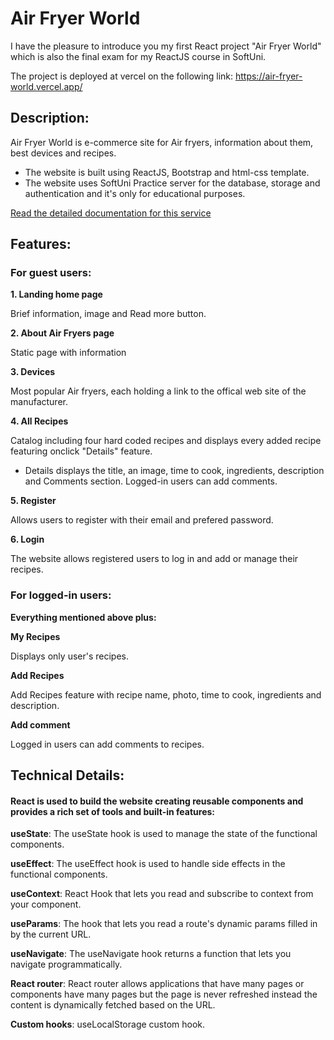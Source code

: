 # Air Fryer World

I have the pleasure to introduce you my first React project "Air Fryer World" which is also the final exam for my ReactJS course in SoftUni.

The project is deployed at vercel on the following link: https://air-fryer-world.vercel.app/

## Description:

Air Fryer World is e-commerce site for Air fryers, information about them, best devices and recipes.

- The website is built using ReactJS, Bootstrap and html-css template. 
- The website uses SoftUni Practice server for the database, storage and authentication and it's only for educational purposes.

[Read the detailed documentation for this service](https://github.com/softuni-practice-server/softuni-practice-server)

## Features:
### For guest users:
**1. Landing home page**

Brief information, image and Read more button.

**2. About Air Fryers page**

Static page with information

**3. Devices**

Most popular Air fryers, each holding a link to the offical web site of the manufacturer.

**4. All Recipes**

Catalog including four hard coded recipes and displays every added recipe featuring onclick "Details" feature.
- Details displays the title, an image, time to cook, ingredients, description and Comments section. Logged-in users can add comments.

**5. Register**

Allows users to register with their email and prefered password.

**6. Login**

The website allows registered users to log in and add or manage their recipes.

### For logged-in users:
**Everything mentioned above plus:**

**My Recipes**

Displays only user's recipes.

**Add Recipes**

Add Recipes feature with recipe name, photo, time to cook, ingredients and description.

**Add comment**

Logged in users can add comments to recipes.

## Technical Details:
#### React is used to build the website creating reusable components and provides a rich set of tools and built-in features:
**useState**: The useState hook is used to manage the state of the functional components.

**useEffect**: The useEffect hook is used to handle side effects in the functional components.

**useContext**: React Hook that lets you read and subscribe to context from your component.

**useParams**: The hook that lets you read a route's dynamic params filled in by the current URL.

**useNavigate**: The useNavigate hook returns a function that lets you navigate programmatically.

**React router**: React router allows applications that have many pages or components have many pages but the page is never refreshed instead the content is dynamically fetched based on the URL.

**Custom hooks**: useLocalStorage custom hook.


